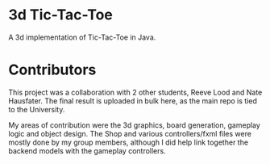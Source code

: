 # 3d Tic-Tac-Toe
A 3d implementation of Tic-Tac-Toe in Java. 

# Contributors
This project was a collaboration with 2 other students, Reeve Lood and Nate Hausfater. The final result is uploaded in bulk here, as the main repo is tied to the University.

My areas of contribution were the 3d graphics, board generation, gameplay logic and object design. The Shop and various controllers/fxml files were mostly done by my group members, although I did help link together the backend models with the gameplay controllers.
